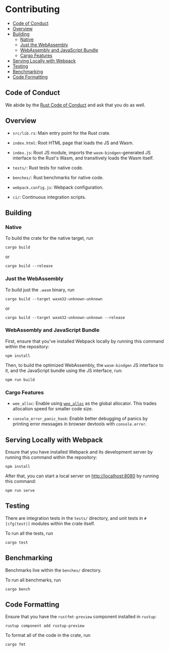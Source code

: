 # Contributing

- [Code of Conduct](#code-of-conduct)
- [Overview](#overview)
- [Building](#building)
  - [Native](#native)
  - [Just the WebAssembly](#just-the-webassembly)
  - [WebAssembly and JavaScript Bundle](#webassembly-and-javascript-bundle)
  - [Cargo Features](#cargo-features)
- [Serving Locally with Webpack](#serving-locally-with-webpack)
- [Testing](#testing)
- [Benchmarking](#benchmarking)
- [Code Formatting](#code-formatting)

## Code of Conduct

We abide by the [Rust Code of
Conduct](https://www.rust-lang.org/en-US/conduct.html) and ask that you do as
well.

## Overview

* `src/lib.rs`: Main entry point for the Rust crate.

* `index.html`: Root HTML page that loads the JS and Wasm.

* `index.js`: Root JS module, imports the `wasm-bindgen`-generated JS interface
  to the Rust's Wasm, and transitively loads the Wasm itself.

* `tests/`: Rust tests for native code.

* `benches/`: Rust benchmarks for native code.

* `webpack.config.js`: Webpack configuration.

* `ci/`: Continuous integration scripts.

## Building

### Native

To build the crate for the native target, run

```
cargo build
```

or

```
cargo build --release
```

### Just the WebAssembly

To build just the `.wasm` binary, run

```
cargo build --target wasm32-unknown-unknown
```

or

```
cargo build --target wasm32-unknown-unknown --release
```

### WebAssembly and JavaScript Bundle

First, ensure that you've installed Webpack locally by running this command
within the repository:

```
npm install
```

Then, to build the optimized WebAssembly, the `wasm-bindgen` JS interface to it,
and the JavaScript bundle using the JS interface, run:

```
npm run build
```

### Cargo Features

* `wee_alloc`: Enable using [`wee_alloc`](https://github.com/rustwasm/wee_alloc)
  as the global allocator. This trades allocation speed for smaller code size.

* `console_error_panic_hook`: Enable better debugging of panics by printing
  error messages in browser devtools with `console.error`.

## Serving Locally with Webpack

Ensure that you have installed Webpack and its development server by running
this command within the repository:

```
npm install
```

After that, you can start a local server on
[http://localhost:8080](http://localhost:8080) by running this command:

```
npm run serve
```

## Testing

There are integration tests in the `tests/` directory, and unit tests in
`#[cfg(test)]` modules within the crate itself.

To run all the tests, run

```
cargo test
```

## Benchmarking

Benchmarks live within the `benches/` directory.

To run all benchmarks, run

```
cargo bench
```

## Code Formatting

Ensure that you have the `rustfmt-preview` component installed in `rustup`:

```
rustup component add rustup-preview
```

To format all of the code in the crate, run

```
cargo fmt
```
